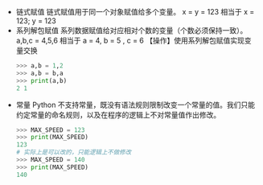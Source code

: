 * 链式赋值
链式赋值用于同一个对象赋值给多个变量。
x = y = 123 相当于 x = 123; y = 123
* 系列解包赋值
系列数据赋值给对应相对个数的变量（个数必须保持一致）。
a,b,c = 4,5,6 相当于 a = 4, b = 5 , c = 6
【操作】使用系列解包赋值实现变量交换
    ```python
    >>> a,b = 1,2
    >>> a,b = b,a 
    >>> print(a,b)
    2 1
    ```
* 常量
  Python 不支持常量，既没有语法规则限制改变一个常量的值。我们只能约定常量的命名规则，以及在程序的逻辑上不对常量值作出修改。
  ```python
  >>> MAX_SPEED = 123
  >>> print(MAX_SPEED)
  123
  # 实际上是可以改的，只能逻辑上不做修改
  >>> MAX_SPEED = 140
  >>> print(MAX_SPEED)
  140
  ```